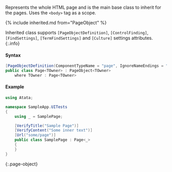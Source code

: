 Represents the whole HTML page and is the main base class to inherit for the pages. Uses the `<body>` tag as a scope.

{% include inherited.md from="PageObject" %}

Inherited class supports `[PageObjectDefinition]`, `[ControlFinding]`, `[FindSettings]`, `[TermFindSettings]` and `[Culture]` settings attributes.
{:.info}

#### Syntax

```cs
[PageObjectDefinition(ComponentTypeName = "page", IgnoreNameEndings = "Page,PageObject")]
public class Page<TOwner> : PageObject<TOwner>
    where TOwner : Page<TOwner>
```

#### Example

```cs
using Atata;

namespace SampleApp.UITests
{
    using _ = SamplePage;

    [VerifyTitle("Sample Page")]
    [VerifyContent("Some inner text")]
    [Url("some/page")]
    public class SamplePage : Page<_>
    {
    }
}
```
{:.page-object}